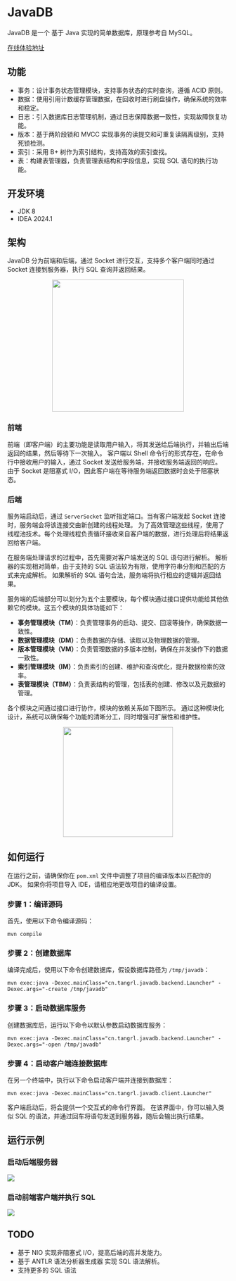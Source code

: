 # JavaDB

JavaDB 是一个 基于 Java 实现的简单数据库，原理参考自 MySQL。

[在线体验地址](http://159.75.82.46:8080/)

## 功能
- 事务：设计事务状态管理模块，支持事务状态的实时查询，遵循 ACID 原则。
- 数据：使用引用计数缓存管理数据，在回收时进行刷盘操作，确保系统的效率和稳定。
- 日志：引入数据库日志管理机制，通过日志保障数据一致性，实现故障恢复功能。 
- 版本：基于两阶段锁和 MVCC 实现事务的读提交和可重复读隔离级别，支持死锁检测。 
- 索引：采用 B+ 树作为索引结构，支持高效的索引查找。 
- 表：构建表管理器，负责管理表结构和字段信息，实现 SQL 语句的执行功能。

## 开发环境
- JDK 8
- IDEA 2024.1

## 架构
JavaDB 分为前端和后端，通过 Socket 进行交互，支持多个客户端同时通过 Socket 连接到服务器，执行 SQL 查询并返回结果。

<div align="center">
<img src="https://blog-1259405505.cos.ap-guangzhou.myqcloud.com/pic1.png" width="300" />
</div>

### 前端
前端（即客户端）的主要功能是读取用户输入，将其发送给后端执行，并输出后端返回的结果，然后等待下一次输入。
客户端以 Shell 命令行的形式存在，在命令行中接收用户的输入，通过 Socket 发送给服务端，并接收服务端返回的响应。
由于 Socket 是阻塞式 I/O，因此客户端在等待服务端返回数据时会处于阻塞状态。

### 后端
服务端启动后，通过 `ServerSocket` 监听指定端口。当有客户端发起 Socket 连接时，服务端会将该连接交由新创建的线程处理。
为了高效管理这些线程，使用了线程池技术。每个处理线程负责循环接收来自客户端的数据，进行处理后将结果返回给客户端。

在服务端处理请求的过程中，首先需要对客户端发送的 SQL 语句进行解析。
解析器的实现相对简单，由于支持的 SQL 语法较为有限，使用字符串分割和匹配的方式来完成解析。
如果解析的 SQL 语句合法，服务端将执行相应的逻辑并返回结果。

服务端的后端部分可以划分为五个主要模块，每个模块通过接口提供功能给其他依赖它的模块。这五个模块的具体功能如下：
- **事务管理模块（TM）**：负责管理事务的启动、提交、回滚等操作，确保数据一致性。
- **数据管理模块（DM）**：负责数据的存储、读取以及物理数据的管理。
- **版本管理模块（VM）**：负责管理数据的多版本控制，确保在并发操作下的数据一致性。
- **索引管理模块（IM）**：负责索引的创建、维护和查询优化，提升数据检索的效率。
- **表管理模块（TBM）**：负责表结构的管理，包括表的创建、修改以及元数据的管理。

各个模块之间通过接口进行协作，模块的依赖关系如下图所示。
通过这种模块化设计，系统可以确保每个功能的清晰分工，同时增强可扩展性和维护性。

<div align="center">
<img src="https://blog-1259405505.cos.ap-guangzhou.myqcloud.com/Picture2.png" width="250" />
</div>

## 如何运行

在运行之前，请确保你在 `pom.xml` 文件中调整了项目的编译版本以匹配你的 JDK。
如果你将项目导入 IDE，请相应地更改项目的编译设置。

### 步骤 1：编译源码
首先，使用以下命令编译源码：

```shell
mvn compile
```

### 步骤 2：创建数据库
编译完成后，使用以下命令创建数据库，假设数据库路径为 `/tmp/javadb`：

```shell
mvn exec:java -Dexec.mainClass="cn.tangrl.javadb.backend.Launcher" -Dexec.args="-create /tmp/javadb"
```

### 步骤 3：启动数据库服务
创建数据库后，运行以下命令以默认参数启动数据库服务：

```shell
mvn exec:java -Dexec.mainClass="cn.tangrl.javadb.backend.Launcher" -Dexec.args="-open /tmp/javadb"
```

### 步骤 4：启动客户端连接数据库
在另一个终端中，执行以下命令启动客户端并连接到数据库：

```shell
mvn exec:java -Dexec.mainClass="cn.tangrl.javadb.client.Launcher"
```

客户端启动后，将会提供一个交互式的命令行界面。
在该界面中，你可以输入类似 SQL 的语法，并通过回车将语句发送到服务器，随后会输出执行结果。

## 运行示例

### 启动后端服务器

![](https://blog-1259405505.cos.ap-guangzhou.myqcloud.com/20240905235745.png)

### 启动前端客户端并执行 SQL

![](https://blog-1259405505.cos.ap-guangzhou.myqcloud.com/20240906002821.png)

## TODO
- 基于 NIO 实现非阻塞式 I/O，提高后端的高并发能力。
- 基于 ANTLR 语法分析器生成器 实现 SQL 语法解析。
- 支持更多的 SQL 语法